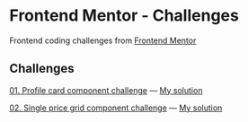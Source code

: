# Frontend Mentor - Challenges
Frontend coding challenges from [Frontend Mentor](https://www.frontendmentor.io)

## Challenges
[01. Profile card component challenge](https://www.frontendmentor.io/solutions/profile-card-component-q_XSM44M7)   —   [My solution](https://frontend-mentor-proyect.vercel.app/)

[02. Single price grid component challenge](https://www.frontendmentor.io/challenges/single-price-grid-component-5ce41129d0ff452fec5abbbc)   —   [My solution](https://single-price-rose-seven.vercel.app/)
